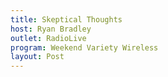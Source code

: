 ```yaml
---
title: Skeptical Thoughts
host: Ryan Bradley
outlet: RadioLive
program: Weekend Variety Wireless
layout: Post
---
```


<page-radio />
